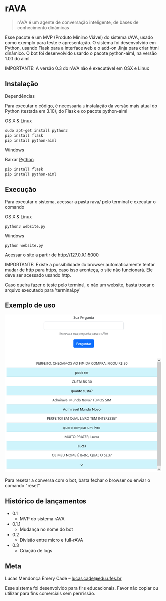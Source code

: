 # rAVA
> rAVA é um agente de conversação inteligente, de bases de conhecimento dinâmicas


Esse pacote é um MVP (Produto Mínimo Viável) do sistema rAVA, usado como exemplo para teste e apresentação. O sistema foi desenvolvido em Python, usando Flask para a interface web e o add-on Jinja para criar html dinâmico. O bot foi desenvolvido usando o pacote python-aiml, na versão 1.0.1 do aiml.

IMPORTANTE: A versão 0.3 do rAVA não é executável em OSX e Linux


## Instalação

Dependências

Para executar o código, é necessaria a instalação da versão mais atual do Python (testada em 3.10), do Flask e do pacote python-aiml

OS X & Linux
```
sudo apt-get install python3
pip install flask
pip install python-aiml
```

Windows

Baixar [Python](https://www.python.org/downloads/)
```
pip install flask
pip install python-aiml
```

## Execução

Para executar o sistema, acessar a pasta rava/ pelo terminal e executar o comando

OS X & Linux
```
python3 website.py
```

Windows
```
python website.py
```

Acessar o site a partir de http://127.0.0.1:5000

IMPORTANTE: Existe a possibilidade do browser automaticamente tentar mudar de http para https, caso isso aconteça, o site não funcionará. Ele deve ser acessado usando http.

Caso queira fazer o teste pelo terminal, e não um website, basta trocar o arquivo executado para 'terminal.py'

## Exemplo de uso

![](imagens/Fluxo%20Botto.png)

Para resetar a conversa com o bot, basta fechar o browser ou enviar o comando "reset"

## Histórico de lançamentos

* 0.1
    * MVP do sistema rAVA
* 0.1.1
    * Mudança no nome do bot
* 0.2
    * Divisão entre micro e full-rAVA
* 0.3
    * Criação de logs

## Meta

Lucas Mendonça Emery Cade – lucas.cade@edu.ufes.br

Esse sistema foi desenvolvido para fins educacionais. Favor não copiar ou utilizar para fins comerciais sem permissão.